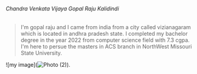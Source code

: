 ###### Chandra Venkata Vijaya Gopal Raju Kalidindi
> I'm gopal raju and I came from india from a city called vizianagaram which is located in andhra pradesh state. I completed my bachelor degree in the year 2022 from computer science field with 7.3 cgpa. I'm here to persue the masters in ACS branch in NorthWest Missouri State University.

![my image](![Photo (2)](![image](https://user-images.githubusercontent.com/122591663/215019538-aefa67e7-11a4-4d44-b23d-c6986d7b321a.png))).
 
 